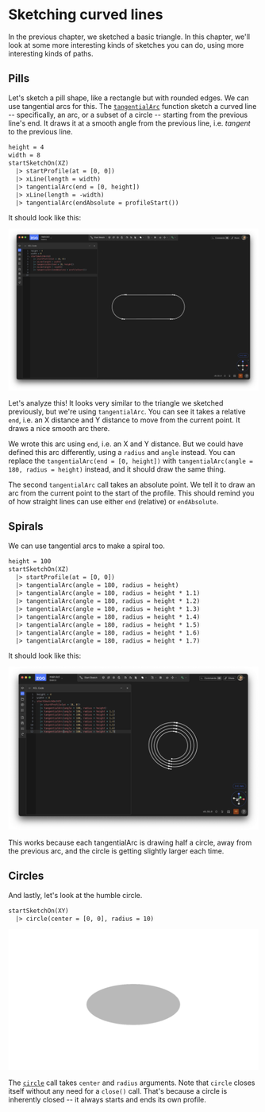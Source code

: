# Sketching curved lines

<!-- toc -->

In the previous chapter, we sketched a basic triangle. In this chapter, we'll look at some more interesting kinds of sketches you can do, using more interesting kinds of paths.

## Pills

Let's sketch a pill shape, like a rectangle but with rounded edges. We can use tangential arcs for this. The [`tangentialArc`] function sketch a curved line -- specifically, an arc, or a subset of a circle -- starting from the previous line's end. It draws it at a smooth angle from the previous line, i.e. _tangent_ to the previous line.


```kcl
height = 4
width = 8
startSketchOn(XZ)
  |> startProfile(at = [0, 0])
  |> xLine(length = width)
  |> tangentialArc(end = [0, height])
  |> xLine(length = -width)
  |> tangentialArc(endAbsolute = profileStart())
```

It should look like this:

![A pill-shape made from xLines and tangentialArcs](images/static/pill_sketch.png)

Let's analyze this! It looks very similar to the triangle we sketched previously, but we're using `tangentialArc`. You can see it takes a relative `end`, i.e. an X distance and Y distance to move from the current point. It draws a nice smooth arc there.

We wrote this arc using `end`, i.e. an X and Y distance. But we could have defined this arc differently, using a `radius` and `angle` instead. You can replace the `tangentialArc(end = [0, height])` with `tangentialArc(angle = 180, radius = height)` instead, and it should draw the same thing. 

The second `tangentialArc` call takes an absolute point. We tell it to draw an arc from the current point to the start of the profile. This should remind you of how straight lines can use either `end` (relative) or `endAbsolute`.

## Spirals

We can use tangential arcs to make a spiral too.


```kcl
height = 100
startSketchOn(XZ)
  |> startProfile(at = [0, 0])
  |> tangentialArc(angle = 180, radius = height)
  |> tangentialArc(angle = 180, radius = height * 1.1)
  |> tangentialArc(angle = 180, radius = height * 1.2)
  |> tangentialArc(angle = 180, radius = height * 1.3)
  |> tangentialArc(angle = 180, radius = height * 1.4)
  |> tangentialArc(angle = 180, radius = height * 1.5)
  |> tangentialArc(angle = 180, radius = height * 1.6)
  |> tangentialArc(angle = 180, radius = height * 1.7)
```

It should look like this:

![A spiral made from many tangential arcs](images/static/spiral.png)

This works because each tangentialArc is drawing half a circle, away from the previous arc, and the circle is getting slightly larger each time.

## Circles

And lastly, let's look at the humble circle.

```kcl=basic_circle
startSketchOn(XY)
  |> circle(center = [0, 0], radius = 10)
```

![A simple circle](images/dynamic/basic_circle.png)

The [`circle`] call takes `center` and `radius` arguments. Note that `circle` closes itself without any need for a `close()` call. That's because a circle is inherently closed -- it always starts and ends its own profile.

[`tangentialArc`]: <https://zoo.dev/docs/kcl/tangentialArc>
[`circle`]: <https://zoo.dev/docs/kcl-std/functions/std-sketch-circle>
